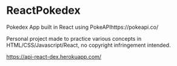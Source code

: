 # ReactPokedex
Pokedex App built in React using PokeAPIhttps://pokeapi.co/

Personal project made to practice various concepts in HTML/CSS/Javascript/React, no copyright infringement intended.

https://api-react-dex.herokuapp.com/
